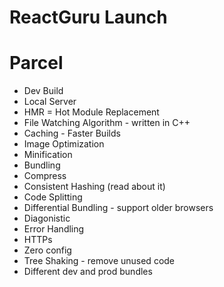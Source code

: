 # ReactGuru Launch

# Parcel
- Dev Build
- Local Server
- HMR = Hot Module Replacement
- File Watching Algorithm - written in C++
- Caching - Faster Builds
- Image Optimization
- Minification
- Bundling
- Compress
- Consistent Hashing (read about it)
- Code Splitting
- Differential Bundling - support older browsers
- Diagonistic
- Error Handling
- HTTPs
- Zero config
- Tree Shaking - remove unused code 
- Different dev and prod bundles